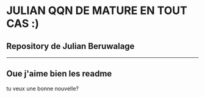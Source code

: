 # JULIAN QQN DE MATURE EN TOUT CAS :)

## Repository de Julian Beruwalage


---
Oue j'aime bien les readme
---
tu veux une bonne nouvelle?
